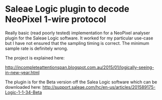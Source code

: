 Saleae Logic plugin to decode NeoPixel 1-wire protocol
=======================

Really basic (read poorly tested) implementation for a NeoPixel analyser plugin for the Saleae Logic software. It worked for my particular use-case but I have not ensured that the sampling timing is correct. The minimum sample rate is definitely wrong.

The project is explained here:

http://incompleteattentionspan.blogspot.com.au/2015/01/logically-seeing-in-new-year.html

The plugin is for the Beta version off the Salea Logic software which can be downloaded here:
http://support.saleae.com/hc/en-us/articles/201589175-Logic-1-1-34-Beta

